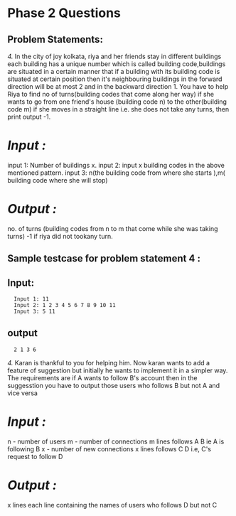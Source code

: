 # Phase 2 Questions

## Problem Statements:

*4.* In the city of joy kolkata, riya and her friends stay in different buildings each building has a unique number which is called building code,buildings are situated 
in a certain manner that if a building with its building code is situated at certain position then it's neighbouring buildings in the forward direction will be at most 
2 and in the backward direction 1. You have to help Riya to find no of turns(building codes that come along her way) if she wants to go from one friend's house (building
code n) to the other(building code m) if she moves in a straight line i.e. she does not take any turns, then print output -1.

# *Input :*
 input 1: Number of buildings x.
 input 2: input x building codes in the above mentioned pattern.
 input 3: n(the building code from where she starts ),m( building code where she will stop)
 
 # *Output :*
  no. of turns (building codes from n to m that come while she was taking turns)
  -1 if riya did not tookany turn.

## Sample testcase for problem statement 4 :


  ## Input:
      Input 1: 11
      Input 2: 1 2 3 4 5 6 7 8 9 10 11
      Input 3: 5 11

   ## output 
      2 1 3 6

*4.* Karan is thankful to you for helping him. Now karan wants to add a feature of suggestion but initially he wants to implement it 
in a simpler way. The requirements are if A wants to follow B's account then in the suggesstion you have to output those users 
who follows B but not A and vice versa

# *Input :*
n - number of users
m - number of connections
m lines follows A B ie A is following B
x - number of new connections
x lines follows C D i.e, C's request to follow D

# *Output :*
x lines each line containing the names of users who follows D but not C
